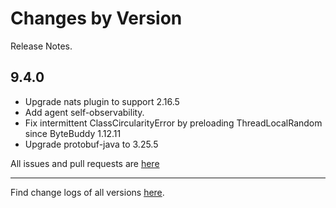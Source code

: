 Changes by Version
==================
Release Notes.

9.4.0
------------------

* Upgrade nats plugin to support 2.16.5
* Add agent self-observability.
* Fix intermittent ClassCircularityError by preloading ThreadLocalRandom since ByteBuddy 1.12.11
* Upgrade protobuf-java to 3.25.5


All issues and pull requests are [here](https://github.com/apache/skywalking/milestone/222?closed=1)

------------------
Find change logs of all versions [here](changes).
